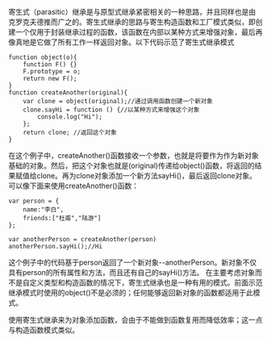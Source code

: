 寄生式（parasitic）继承是与原型式继承紧密相关的一种思路，并且同样也是由克罗克夫德推而广之的。寄生式继承的思路与寄生构造函数和工厂模式类似，即创建一个仅用于封装继承过程的函数，该函数在内部以某种方式来增强对象，最后再像真地是它做了所有工作一样返回对象。以下代码示范了寄生式继承模式

    
    function object(o){
        function F() {}
        F.prototype = o;
        return new F();
    }
    function createAnother(original){
        var clone = object(original);//通过调用函数创建一个新对象
        clone.sayHi = function () {//以某种方式来增强这个对象
            console.log("Hi");
        };
        return clone; //返回这个对象
    }

在这个例子中，createAnother()函数接收一个参数，也就是将要作为作为新对象基础的对象。然后，把这个对象也就是(original)传递给object()函数，将返回的结果赋值给clone。再为clone对象添加一个新方法sayHi()，最后返回clone对象。可以像下面来使用createAnother()函数：

    var person = {
        name:"李白",
        friends:["杜甫","陆游"]
    };

    var anotherPerson = createAnother(person)
    anotherPerson.sayHi();//Hi
    
  这个例子中的代码基于person返回了一个新对象--anotherPerson。新对象不仅具有person的所有属性和方法，而且还有自己的sayHi()方法。
  在主要考虑对象而不是自定义类型和构造函数的情况下，寄生式继承也是一种有用的模式。前面示范继承模式时使用的object()不是必须的；任何能够返回新对象的函数都适用于此模式。
  
  使用寄生式继承来为对象添加函数，会由于不能做到函数复用而降低效率；这一点与构造函数模式类似。
    
    
    
